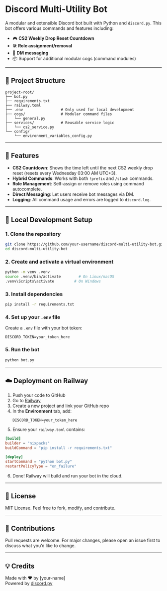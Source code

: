 # Discord Multi-Utility Bot

A modular and extensible Discord bot built with Python and `discord.py`. This bot offers various commands and features including:

- 🎮 **CS2 Weekly Drop Reset Countdown**
- 🛠️ **Role assignment/removal**
- 💬 **DM messaging**
- 📦 Support for additional modular cogs (command modules)

---

## 📁 Project Structure

```
project-root/
├── bot.py
├── requirements.txt
├── railway.toml
├── .env                 # Only used for local development
├── cogs/                # Modular command files
│   └── general.py
├── services/            # Reusable service logic
│   └── cs2_service.py
└── config/
    └── environment_variables_config.py
```

---

## 🚀 Features

- **CS2 Countdown**: Shows the time left until the next CS2 weekly drop reset (resets every Wednesday 03:00 AM UTC+3).
- **Hybrid Commands**: Works with both `!prefix` and `/slash` commands.
- **Role Management**: Self-assign or remove roles using command autocomplete.
- **Direct Messaging**: Let users receive bot messages via DM.
- **Logging**: All command usage and errors are logged to `discord.log`.

---

## 🧪 Local Development Setup

### 1. Clone the repository

```bash
git clone https://github.com/your-username/discord-multi-utility-bot.git
cd discord-multi-utility-bot
```

### 2. Create and activate a virtual environment

```bash
python -m venv .venv
source .venv/bin/activate        # On Linux/macOS
.venv\Scripts\activate         # On Windows
```

### 3. Install dependencies

```bash
pip install -r requirements.txt
```

### 4. Set up your `.env` file

Create a `.env` file with your bot token:

```
DISCORD_TOKEN=your_token_here
```

### 5. Run the bot

```bash
python bot.py
```

---

## ☁️ Deployment on Railway

1. Push your code to GitHub
2. Go to [Railway](https://railway.app/)
3. Create a new project and link your GitHub repo
4. In the **Environment** tab, add:
   ```
   DISCORD_TOKEN=your_token_here
   ```
5. Ensure your `railway.toml` contains:

```toml
[build]
builder = "nixpacks"
buildCommand = "pip install -r requirements.txt"

[deploy]
startCommand = "python bot.py"
restartPolicyType = "on_failure"
```

6. Done! Railway will build and run your bot in the cloud.

---

## 📜 License

MIT License. Feel free to fork, modify, and contribute.

---

## 🤝 Contributions

Pull requests are welcome. For major changes, please open an issue first to discuss what you’d like to change.

---

## 💡 Credits

Made with ❤️ by [your-name]  
Powered by [discord.py](https://discordpy.readthedocs.io/)